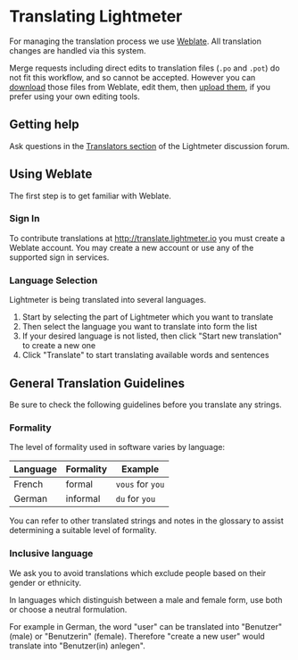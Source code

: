 # Translating Lightmeter

For managing the translation process we use [Weblate](http://translate.lightmeter.io). All translation changes are handled via this system.

Merge requests including direct edits to translation files (`.po` and `.pot`) do not fit this workflow, and so cannot be accepted. However you can [download](https://docs.weblate.org/en/latest/user/files.html) those files from Weblate, edit them, then [upload them](https://docs.weblate.org/en/latest/user/files.html), if you prefer using your own editing tools.

## Getting help

Ask questions in the [Translators section](https://discuss.lightmeter.io/c/translation/9) of the Lightmeter discussion forum.

## Using Weblate

The first step is to get familiar with Weblate.

### Sign In

To contribute translations at <http://translate.lightmeter.io> you must create a Weblate account. You may create a new account or use any of the supported sign in services.

### Language Selection

Lightmeter is being translated into several languages.

1. Start by selecting the part of Lightmeter which you want to translate
1. Then select the language you want to translate into form the list
1. If your desired language is not listed, then click "Start new translation" to create a new one
1. Click "Translate" to start translating available words and sentences

## General Translation Guidelines

Be sure to check the following guidelines before you translate any strings.

### Formality

The level of formality used in software varies by language:

| Language | Formality | Example |
| -------- | --------- | ------- |
| French | formal | `vous` for `you` |
| German | informal | `du` for `you` |

You can refer to other translated strings and notes in the glossary to assist
determining a suitable level of formality.

### Inclusive language

We ask you to avoid translations which exclude people based on their gender or
ethnicity.

In languages which distinguish between a male and female form, use both or
choose a neutral formulation.

For example in German, the word "user" can be translated into "Benutzer" (male) or "Benutzerin" (female).
Therefore "create a new user" would translate into "Benutzer(in) anlegen".
